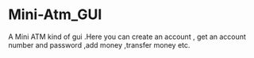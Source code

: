 # Mini-Atm_GUI
A Mini ATM kind of gui .Here you can create an account , get an account number and password ,add money ,transfer money etc.

